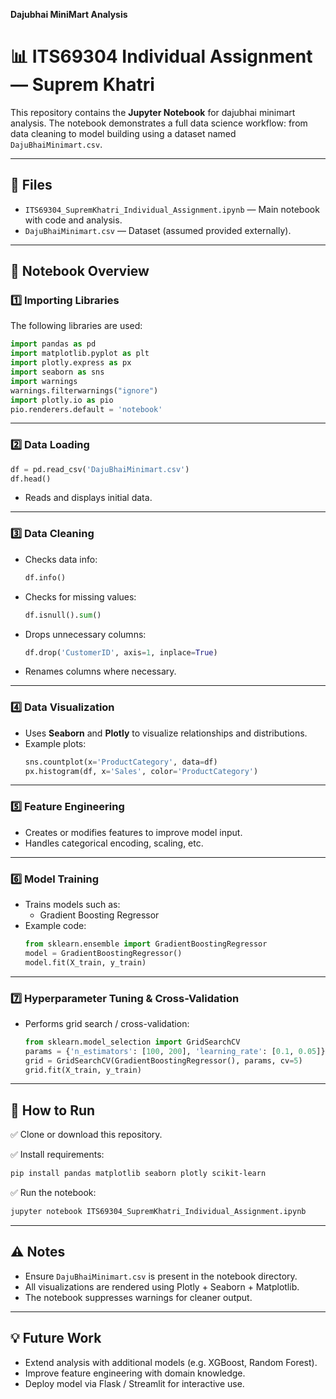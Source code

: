 **Dajubhai MiniMart Analysis**

# 📊 ITS69304 Individual Assignment — Suprem Khatri

This repository contains the **Jupyter Notebook** for dajubhai minimart analysis. The notebook demonstrates a full data science workflow: from data cleaning to model building using a dataset named `DajuBhaiMinimart.csv`.

---

## 📂 Files
- `ITS69304_SupremKhatri_Individual_Assignment.ipynb` — Main notebook with code and analysis.
- `DajuBhaiMinimart.csv` — Dataset (assumed provided externally).

---

## 📝 Notebook Overview

### 1️⃣ **Importing Libraries**
The following libraries are used:
```python
import pandas as pd
import matplotlib.pyplot as plt
import plotly.express as px
import seaborn as sns
import warnings
warnings.filterwarnings("ignore")
import plotly.io as pio
pio.renderers.default = 'notebook'
```

---

### 2️⃣ **Data Loading**
```python
df = pd.read_csv('DajuBhaiMinimart.csv')
df.head()
```
- Reads and displays initial data.

---

### 3️⃣ **Data Cleaning**
- Checks data info:
  ```python
  df.info()
  ```
- Checks for missing values:
  ```python
  df.isnull().sum()
  ```
- Drops unnecessary columns:
  ```python
  df.drop('CustomerID', axis=1, inplace=True)
  ```
- Renames columns where necessary.

---

### 4️⃣ **Data Visualization**
- Uses **Seaborn** and **Plotly** to visualize relationships and distributions.
- Example plots:
  ```python
  sns.countplot(x='ProductCategory', data=df)
  px.histogram(df, x='Sales', color='ProductCategory')
  ```

---

### 5️⃣ **Feature Engineering**
- Creates or modifies features to improve model input.
- Handles categorical encoding, scaling, etc.

---

### 6️⃣ **Model Training**
- Trains models such as:
  - Gradient Boosting Regressor
- Example code:
  ```python
  from sklearn.ensemble import GradientBoostingRegressor
  model = GradientBoostingRegressor()
  model.fit(X_train, y_train)
  ```

---

### 7️⃣ **Hyperparameter Tuning & Cross-Validation**
- Performs grid search / cross-validation:
  ```python
  from sklearn.model_selection import GridSearchCV
  params = {'n_estimators': [100, 200], 'learning_rate': [0.1, 0.05]}
  grid = GridSearchCV(GradientBoostingRegressor(), params, cv=5)
  grid.fit(X_train, y_train)
  ```

---

## 🚀 How to Run

✅ Clone or download this repository.

✅ Install requirements:
```bash
pip install pandas matplotlib seaborn plotly scikit-learn
```

✅ Run the notebook:
```bash
jupyter notebook ITS69304_SupremKhatri_Individual_Assignment.ipynb
```

---

## ⚠️ Notes

- Ensure `DajuBhaiMinimart.csv` is present in the notebook directory.
- All visualizations are rendered using Plotly + Seaborn + Matplotlib.
- The notebook suppresses warnings for cleaner output.
---

## 💡 Future Work
- Extend analysis with additional models (e.g. XGBoost, Random Forest).
- Improve feature engineering with domain knowledge.
- Deploy model via Flask / Streamlit for interactive use.
